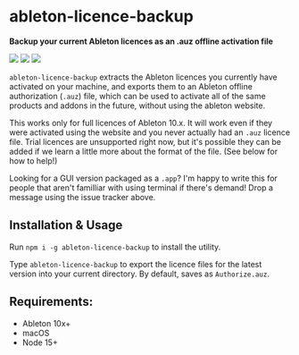 # ableton-licence-backup

**Backup your current Ableton licences as an .auz offline activation file**

![](https://img.shields.io/npm/dt/@stonegray/ableton-licence-backup) ![](https://img.shields.io/github/languages/code-size/stonegray/ableton-licence-backup) ![](https://img.shields.io/github/license/stonegray/ableton-licence-backup)

`ableton-licence-backup` extracts the Ableton licences you currently have activated on your machine, and exports them to an Ableton offline authorization (`.auz`) file, which can be used to activate all of the same products and addons in the future, without using the ableton website.

This works only for full licences of Ableton 10.x. It will work even if they were activated using the website and you never actually had an `.auz` licence file. Trial licences are unsupported right now, but it's possible they can be added if we learn a little more about the format of the file. (See below for how to help!)

Looking for a GUI version packaged as a `.app`? I'm happy to write this for people that aren't familliar with using terminal if there's demand! Drop a message using the issue tracker above.

## Installation & Usage

Run `npm i -g ableton-licence-backup` to install the utility.

Type `ableton-licence-backup` to export the licence files for the latest version into your current directory. By default, saves as `Authorize.auz`.

## Requirements:

  - Ableton 10x+
  - macOS 
  - Node 15+

